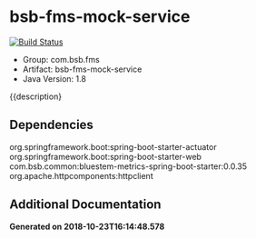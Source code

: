 # bsb-fms-mock-service

[![Build Status](http://build.bluestembrands.com/job/Order-Management/job/bsb-fms-mock-service/job/master/badge/icon)](http://build.bluestembrands.com/job/Order-Management/job/bsb-fms-mock-service/job/master)
 
* Group: com.bsb.fms
* Artifact: bsb-fms-mock-service
* Java Version: 1.8
 
{{description}
 
## Dependencies
 
org.springframework.boot:spring-boot-starter-actuator
org.springframework.boot:spring-boot-starter-web
com.bsb.common:bluestem-metrics-spring-boot-starter:0.0.35
org.apache.httpcomponents:httpclient
 
## Additional Documentation



**Generated on 2018-10-23T16:14:48.578**
